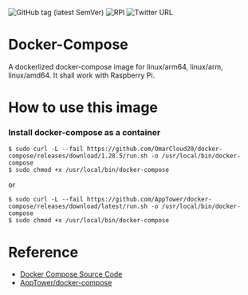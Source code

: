![GitHub tag (latest SemVer)](https://img.shields.io/github/v/tag/AppTower/docker-compose?label=latest&sort=semver&color=cc99ff)
![RPI](https://img.shields.io/static/v1?label=64ARM&message=Raspberry-Pi-4&color=red)
![Twitter URL](https://img.shields.io/twitter/url?style=social&url=https%3A%2F%2Ftwitter.com%2FOmar_cloud20)
  
# Docker-Compose 

  A dockerlized docker-compose image for linux/arm64, linux/arm, linux/amd64. It shall work with Raspberry Pi.

# How to use this image

### Install docker-compose as a container

```
$ sudo curl -L --fail https://github.com/OmarCloud20/docker-compose/releases/download/1.28.5/run.sh -o /usr/local/bin/docker-compose
$ sudo chmod +x /usr/local/bin/docker-compose
```
or
```
$ sudo curl -L --fail https://github.com/AppTower/docker-compose/releases/download/latest/run.sh -o /usr/local/bin/docker-compose
$ sudo chmod +x /usr/local/bin/docker-compose
```

# Reference

- [Docker Compose Source Code](https://github.com/docker/compose)
- [AppTower/docker-compose](https://github.com/AppTower/docker-compose)
